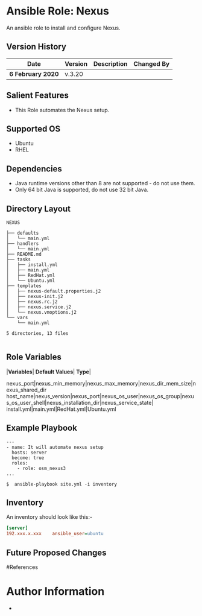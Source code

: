 Ansible Role: Nexus
=====================================
An ansible role to install and configure Nexus.

Version History
---------------

|**Date**| **Version**| **Description**| **Changed By** |
|----------|---------|---------------|-----------------|
|**6 February 2020** | v.3.20 | |

Salient Features
----------------

- This Role automates the Nexus setup.


Supported OS
------------

* Ubuntu
* RHEL


Dependencies
------------

* Java runtime versions other than 8 are not supported - do not use them.
* Only 64 bit Java is supported, do not use 32 bit Java.


Directory Layout
----------------
```
NEXUS

├── defaults
│   └── main.yml
├── handlers
│   └── main.yml
├── README.md
├── tasks
│   ├── install.yml
│   ├── main.yml
│   ├── RedHat.yml
│   └── Ubuntu.yml
├── templates
│   ├── nexus-default.properties.j2
│   ├── nexus-init.j2
│   ├── nexus.rc.j2
│   ├── nexus.service.j2
│   └── nexus.vmoptions.j2
└── vars
    └── main.yml

5 directories, 13 files


```

Role Variables
--------------

|**Variables**| **Default Values**| **Type**|

nexus_port|nexus_min_memory|nexus_max_memory|nexus_dir_mem_size|nexus_shared_dir
host_name|nexus_version|nexus_port|nexus_os_user|nexus_os_group|nexus_os_user_shell|nexus_installation_dir|nexus_service_state|
install.yml|main.yml|RedHat.yml|Ubuntu.yml

 
Example Playbook
----------------
```
---
- name: It will automate nexus setup
  hosts: server
  become: true
  roles:
    - role: osm_nexus3
...

$  ansible-playbook site.yml -i inventory

```

Inventory
----------
An inventory should look like this:-
```ini
[server]                 
192.xxx.x.xxx    ansible_user=ubuntu 
```

Future Proposed Changes
-----------------------


#References

# Author Information

* 
